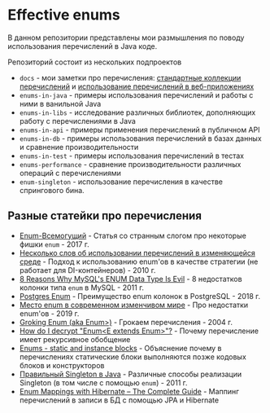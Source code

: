 # Effective enums
В данном репозитории представлены мои размышления по поводу использования перечислений в Java коде.

Репозиторий состоит из нескольких подпроектов
- `docs` - мои заметки про перечисления: [стандартные коллекции перечислений][enums] 
  и [использование перечислений в веб-приложениях][effective-enums]
- `enums-in-java` - примеры использования перечислений и работы с ними в ванильной Java
- `enums-in-libs` - исследование различных библиотек, дополняющих работу с перечислениями в Java
- `enums-in-api` - примеры применения перечислений в публичном API
- `enums-in-db` - примеры использования перечислений в базах данных и сравнение производительности
- `enums-in-test` - примеры использования перечислений в тестах
- `enums-performance` - сравнение производительности различных операций с перечислениями
- `enum-singleton` - использование перечисления в качестве спрингового бина.

## Разные статейки про перечисления
- [Enum-Всемогущий](https://habr.com/ru/post/321152/) - Статья со странным слогом про некоторые фишки `enum` - 2017 г.
- [Несколько слов об использовании перечислений в изменяющейся среде](https://habr.com/ru/post/101280/) - Подход к использованию enum'ов в качестве стратегии (не работает для DI-контейнеров) - 2010 г.
- [8 Reasons Why MySQL's ENUM Data Type Is Evil](http://komlenic.com/244/8-reasons-why-mysqls-enum-data-type-is-evil/) - 8 недостатков колонки типа `enum` в MySQL - 2011 г.
- [Postgres Enum](https://habr.com/ru/post/353556/) - Преимущество enum колонок в PostgreSQL - 2018 г.
- [Место enum в современном изменчивом мире](https://habr.com/ru/post/476650/) - Про недостатки enum'ов - 2019 г. 
- [Groking Enum (aka Enum>)](http://madbean.com/2004/mb2004-3/) - Грокаем перечисления - 2004 г. 
- [How do I decrypt "Enum<E extends Enum<E>>"?](http://www.angelikalanger.com/GenericsFAQ/FAQSections/TypeParameters.html#FAQ106) - Почему перечисление имеет рекурсивное обобщение
- [Enums - static and instance blocks](https://stackoverflow.com/questions/11419519/enums-static-and-instance-blocks) - Объяснение почему в перечислениях статические блоки выполняются позже кодовых блоков и конструкторов 
- [Правильный Singleton в Java](https://habr.com/ru/post/129494/) - Различные способы реализации Singleton (в том числе с помощью `enum`) - 2011 г.
- [Enum Mappings with Hibernate – The Complete Guide](https://thorben-janssen.com/hibernate-enum-mappings/) - Маппинг перечислений в записи в БД с помощью JPA и Hibernate 

[enums]: /docs/enums_collections.md
[effective-enums]: /docs/effective_enums.md
[enum-set]: /enums-in-java/src/test/java/dev/boiarshinov/enumsinjava/collections/EnumSetTest.java